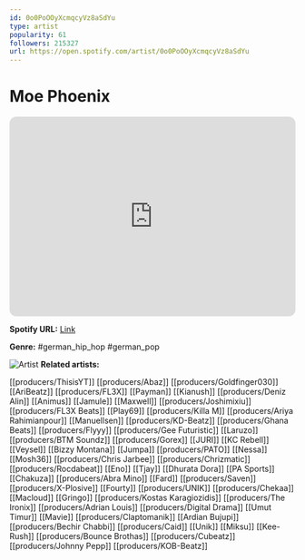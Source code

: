 ```yaml
---
id: 0o0PoOOyXcmqcyVz8aSdYu
type: artist
popularity: 61
followers: 215327
url: https://open.spotify.com/artist/0o0PoOOyXcmqcyVz8aSdYu
---
```

# Moe Phoenix

<iframe style="border-radius:12px" src="https://open.spotify.com/embed/artist/0o0PoOOyXcmqcyVz8aSdYu" width="100%" height="352" frameBorder="0" allowfullscreen="" allow="autoplay; clipboard-write; encrypted-media; fullscreen; picture-in-picture" loading="lazy"></iframe>

**Spotify URL:** [Link](https://open.spotify.com/artist/0o0PoOOyXcmqcyVz8aSdYu)

**Genre:**  #german_hip_hop #german_pop

![Artist](https://i.scdn.co/image/ab6761610000e5eb21158cbcc0ff3cca70367c44)
**Related artists:**

[[producers/ThisisYT]]
[[producers/Abaz]]
[[producers/Goldfinger030]]
[[AriBeatz]]
[[producers/FL3X]]
[[Payman]]
[[Kianush]]
[[producers/Deniz Alin]]
[[Animus]]
[[Jamule]]
[[Maxwell]]
[[producers/Joshimixiu]]
[[producers/FL3X Beats]]
[[Play69]]
[[producers/Killa M]]
[[producers/Ariya Rahimianpour]]
[[Manuellsen]]
[[producers/KD-Beatz]]
[[producers/Ghana Beats]]
[[producers/Flyyy]]
[[producers/Gee Futuristic]]
[[Laruzo]]
[[producers/BTM Soundz]]
[[producers/Gorex]]
[[JURI]]
[[KC Rebell]]
[[Veysel]]
[[Bizzy Montana]]
[[Jumpa]]
[[producers/PATO]]
[[Nessa]]
[[Mosh36]]
[[producers/Chris Jarbee]]
[[producers/Chrizmatic]]
[[producers/Rocdabeat]]
[[Eno]]
[[Tjay]]
[[Dhurata Dora]]
[[PA Sports]]
[[Chakuza]]
[[producers/Abra Mino]]
[[Fard]]
[[producers/Saven]]
[[producers/X-Plosive]]
[[Fourty]]
[[producers/UNIK]]
[[producers/Chekaa]]
[[Macloud]]
[[Gringo]]
[[producers/Kostas Karagiozidis]]
[[producers/The Ironix]]
[[producers/Adrian Louis]]
[[producers/Digital Drama]]
[[Umut Timur]]
[[Mavie]]
[[producers/Claptomanik]]
[[Ardian Bujupi]]
[[producers/Bechir Chabbi]]
[[producers/Caid]]
[[Unik]]
[[Miksu]]
[[Kee-Rush]]
[[producers/Bounce Brothas]]
[[producers/Cubeatz]]
[[producers/Johnny Pepp]]
[[producers/KOB-Beatz]]
